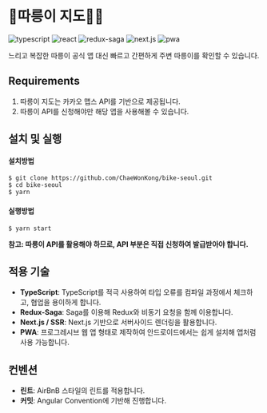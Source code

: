 # 🚴따릉이 지도🚵🏼‍
![typescript](https://img.shields.io/badge/language-TypeScript-blue) ![react](https://img.shields.io/badge/Stack-React-yellow) ![redux-saga](https://img.shields.io/badge/Stack-Redux--Saga-brightgreen) ![next.js](https://img.shields.io/badge/Stack-Next.js-orange) ![pwa](https://img.shields.io/badge/Stack-PWA-red)



느리고 복잡한 따릉이 공식 앱 대신 빠르고 간편하게 주변 따릉이를 확인할 수 있습니다.

## Requirements
1. 따릉이 지도는 카카오 맵스 API를 기반으로 제공됩니다.
2. 따릉이 API를 신청해야만 해당 앱을 사용해볼 수 있습니다.


## 설치 및 실행

#### 설치방법
```shell
$ git clone https://github.com/ChaeWonKong/bike-seoul.git
$ cd bike-seoul
$ yarn
```

#### 실행방법
```shell
$ yarn start
```

**참고: 따릉이 API를 활용해야 하므로, API 부분은 직접 신청하여 발급받아야 합니다.**


## 적용 기술
- **TypeScript**: TypeScript를 적극 사용하여 타입 오류를 컴파일 과정에서 체크하고, 협업을 용이하게 합니다.
- **Redux-Saga**: Saga를 이용해 Redux와 비동기 요청을 함께 이용합니다.
- **Next.js / SSR**: Next.js 기반으로 서버사이드 렌더링을 활용합니다.
- **PWA**: 프로그레시브 웹 앱 형태로 제작하여 안드로이드에서는 쉽게 설치해 앱처럼 사용 가능합니다.

## 컨벤션
- **린트**: AirBnB 스타일의 린트를 적용합니다.
- **커밋**: Angular Convention에 기반해 진행합니다.
